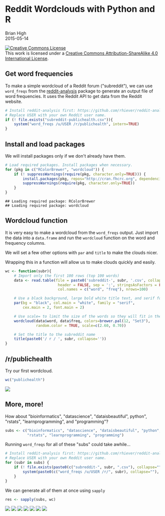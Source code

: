 # Reddit Wordclouds with Python and R
Brian High  
2015-05-14  

<a rel="license" href="http://creativecommons.org/licenses/by-sa/4.0/"><img alt="Creative Commons License" style="border-width:0" src="https://i.creativecommons.org/l/by-sa/4.0/88x31.png" /></a><br />This work is licensed under a <a rel="license" href="http://creativecommons.org/licenses/by-sa/4.0/">Creative Commons Attribution-ShareAlike 4.0 International License</a>.

## Get word frequencies

To make a simple wordcloud of a Reddit forum ("subreddit"), we can use 
`word_freqs` from the [reddit-analysis](https://github.com/rhiever/reddit-analysis) 
package to generate an output file of word frequencies. It uses the Reddit 
API to get data from the Reddit website.


```r
# Install reddit-analysis first: https://github.com/rhiever/reddit-analysis
# Replace USER with your own Reddit user name.
if (! file.exists("subreddit-publichealth.csv")){
    system("word_freqs /u/USER /r/publichealth", intern=TRUE)
}
```

## Install and load packages

We will install packages only if we don't already have them.


```r
# Load required packages. Install packages when necessary.
for (pkg in c("RColorBrewer", "wordcloud")) {
    if (! suppressWarnings(require(pkg, character.only=TRUE))) {
        install.packages(pkg, repos="http://cran.fhcrc.org", dependencies=TRUE)
        suppressWarnings(require(pkg, character.only=TRUE))
    }
}
```

```
## Loading required package: RColorBrewer
## Loading required package: wordcloud
```

## Wordcloud function

It is very easy to make a wordcloud from the `word_freqs` output. Just import 
the data into a `data.frame` and run the `wordcloud` function on the word and 
frequency columns.

We will set a few other options with `par` and `title` to make the clouds nicer.

Wrapping this in a function will allow us to make clouds quickly and easily.


```r
wc <- function(subr){
    # Import only the first 100 rows (top 100 words)
    data <- read.table(file = paste0('subreddit-', subr, '.csv', collapse=''), 
                        header = FALSE, sep = ':', stringsAsFactors = FALSE, 
                        col.names = c("word", "freq"), nrows=100)

    # Use a black background, large bold white title text, and serif font
    par(bg = "black", col.main = "white", family = "serif", 
        cex.main = 2, font.main = 2)

    # Use scale= to limit the size of the words so they will fit in the cloud
    wordcloud(data$word, data$freq, colors=brewer.pal(12, "Set3"), 
              random.color = TRUE, scale=c(2.60, 0.70))

    # Set the title to the subreddit name
    title(paste0('/ r / ', subr, collapse=''))
}
```

## /r/publichealth

Try our first wordcloud.


```r
wc("publichealth")
```

![](reddit-wordcloud_files/figure-html/unnamed-chunk-4-1.png) 

## More, more!

How about "bioinformatics", "datascience", "dataisbeautiful", python", "rstats", 
"learnprogramming", and "programming"?


```r
subs <- c("bioinformatics", "datascience", "dataisbeautiful", "python", 
          "rstats", "learnprogramming", "programming")
```

Running `word_freqs` for all of these "subs" could take awhile...


```r
# Install reddit-analysis first: https://github.com/rhiever/reddit-analysis
# Replace USER with your own Reddit user name.
for (subr in subs) {
    if (! file.exists(paste0(c("subreddit-", subr, ".csv"), collapse=""))) {
        system(paste0(c("word_freqs /u/USER /r/", subr), collapse=""), intern=TRUE)
    }    
}
```

We can generate all of them at once using `sapply`


```r
res <- sapply(subs, wc)
```

![](reddit-wordcloud_files/figure-html/unnamed-chunk-7-1.png) ![](reddit-wordcloud_files/figure-html/unnamed-chunk-7-2.png) ![](reddit-wordcloud_files/figure-html/unnamed-chunk-7-3.png) ![](reddit-wordcloud_files/figure-html/unnamed-chunk-7-4.png) ![](reddit-wordcloud_files/figure-html/unnamed-chunk-7-5.png) ![](reddit-wordcloud_files/figure-html/unnamed-chunk-7-6.png) ![](reddit-wordcloud_files/figure-html/unnamed-chunk-7-7.png) 
